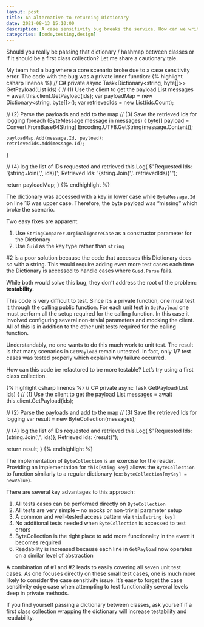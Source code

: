 ```yaml
---
layout: post
title: An alternative to returning Dictionary
date: 2021-08-13 15:10:00
description: A case sensitivity bug breaks the service. How can we write more testable code?
categories: [code,testing,design]
---
```

Should you really be passing that dictionary / hashmap between classes or if it should be a first class collection? Let me share a cautionary tale.

My team had a bug where a core scenario broke due to a case sensitivity error. The code with the bug was a private inner function:
{% highlight csharp linenos %}
// C#
private async Task<Dictionary<string, byte[]>> GetPayload(List<Guid> ids)
{
  // (1) Use the client to get the payload
  List<ByteMessage> messages = await this.client.GetPayload(ids);
  var payloadMap = new Dictionary<string, byte[]>();
  var retrievedIds = new List<string>(ids.Count);
 
  // (2) Parse the payloads and add to the map
  // (3) Save the retrieved Ids for logging
  foreach (ByteMessage message in messages)
  {
    byte[] payload = Convert.FromBase64String(
      Encoding.UTF8.GetString(message.Content));
 
    payloadMap.Add(message.Id, payload);
    retrievedIds.Add(message.Id);
  }
 
  // (4) log the list of IDs requested and retrieved
  this.Log(
    $"Requested Ids: '{string.Join(',', ids)}'; Retrieved Ids: '{string.Join(','. retrievedIds)}'");
 
  return payloadMap;
}
{% endhighlight %}

The dictionary was accessed with a key in lower case while `ByteMessage.Id` on line 16 was upper case. Therefore, the byte payload was “missing” which broke the scenario.

Two easy fixes are apparent:
1. Use `StringComparer.OrginalIgnoreCase` as a constructor parameter for the Dictionary
2. Use `Guid` as the key type rather than `string`

#2 is a poor solution because the code that accesses this Dictionary does so with a string. This would require adding even more test cases each time the Dictionary is accessed to handle cases where `Guid.Parse` fails.

While both would solve this bug, they don’t address the root of the problem: **testability**.

This code is very difficult to test. Since it’s a private function, one must test it through the calling public function. For each unit test in `GetPayload` one must perform all the setup required for the calling function. In this case it involved configuring several non-trivial parameters and mocking the client. All of this is in addition to the other unit tests required for the calling function.

Understandably, no one wants to do this much work to unit test. The result is that many scenarios in `GetPayload` remain untested. In fact, only 1/7 test cases was tested properly which explains why failure occurred.

How can this code be refactored to be more testable? Let’s try using a first class collection.

{% highlight csharp linenos %}
// C#
private async Task<ByteCollection> GetPayload(List<Guid> ids)
{
  // (1) Use the client to get the payload
  List<ByteMessage> messages = await this.client.GetPayload(ids);
 
  // (2) Parse the payloads and add to the map
  // (3) Save the retrieved Ids for logging
  var result = new ByteCollection(messages);
 
  // (4) log the list of IDs requested and retrieved
  this.Log(
    $"Requested Ids: {string.Join(',', ids)}; Retrieved Ids: {result}");
 
  return result;
}
{% endhighlight %}

The implementation of `ByteCollection` is an exercise for the reader. Providing an implementation for `this[sting key]` allows the `ByteCollection` to function similarly to a regular dictionary (ex: `byteCollection[myKey] = newValue`).

There are several key advantages to this approach:

1. All tests cases can be performed directly on `ByteCollection`
2. All tests are very simple – no mocks or non-trivial parameter setup
3. A common and well-tested access pattern via `this[string key]`
  1. No additional tests needed when `ByteCollection` is accessed to test errors
4. ByteCollection is the right place to add more functionality in the event it becomes required
5. Readability is increased because each line in `GetPayload` now operates on a similar level of abstraction

A combination of #1 and #2 leads to easily covering all seven unit test cases. As one focuses directly on these small test cases, one is much more likely to consider the case sensitivity issue. It’s easy to forget the case sensitivity edge case when attempting to test functionality several levels deep in private methods.

If you find yourself passing a dictionary between classes, ask yourself if a first class collection wrapping the dictionary will increase testability and readability.
